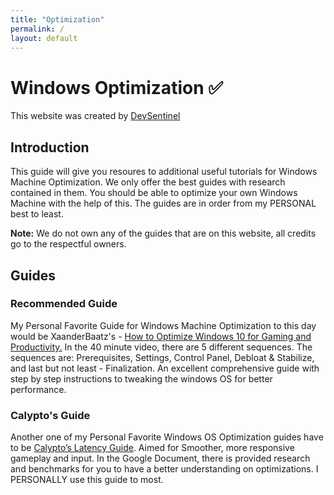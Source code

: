 ```yaml
---
title: "Optimization"
permalink: /
layout: default
---
```


# Windows Optimization ✅
This website was created by [DevSentinel](https://github.com/DevSentinel)
## Introduction

This guide will give you resoures to additional useful tutorials for Windows Machine Optimization. We only offer the best guides with research contained in them. You should be able to optimize your own Windows Machine with the help of this. The guides are in order from my PERSONAL best to least.

**Note:** We do not own any of the guides that are on this website, all credits go to the respectful owners.

## Guides

### Recommended Guide

My Personal Favorite Guide for Windows Machine Optimization to this day would be XaanderBaatz's - [How to Optimize Windows 10 for Gaming and Productivity.](https://www.youtube.com/watch?v=pJTCwSX9Ym8&t) In the 40 minute video, there are 5 different sequences. The sequences are: Prerequisites, Settings, Control Panel, Debloat & Stabilize, and last but not least - Finalization.  An excellent comprehensive guide with step by step instructions to tweaking the windows OS for better performance.

### Calypto's Guide

Another one of my Personal Favorite Windows OS Optimization guides have to be [Calypto’s Latency Guide](https://calypto.us). Aimed for Smoother, more responsive gameplay and input. In the Google Document, there is provided research and benchmarks for you to have a better understanding on optimizations. I PERSONALLY use this guide to most.
